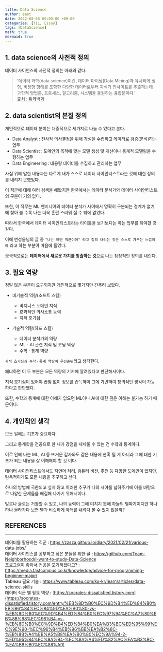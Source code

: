 ```yaml
---
title: Data Science
author: east
date: 2022-08-06 00:00:00 +09:00
categories: [TIL, Essay]
tags: [DataScience]
math: true
mermaid: true
---
```


## 1. data science의 사전적 정의

데이터 사이언스의 사전적 정의는 아래와 같다.

 > '데이터 과학(data science)이란, 
 > 데이터 마이닝(Data Mining)과 유사하게 정형, 비정형 형태를 포함한 다양한 데이터로부터 지식과 인사이트를 추출하는데 과학적 방법론, 프로세스, 알고리즘, 시스템을 동원하는 융합분야다.'  
 > [출처 : 위키백과](https://ko.wikipedia.org/wiki/%EB%8D%B0%EC%9D%B4%ED%84%B0_%EC%82%AC%EC%9D%B4%EC%96%B8%EC%8A%A4#cite_note-1 )



## 2. data scientist의 본질 정의

개인적으로 데이터 분야는 대중적으로 세가지로 나눌 수 있다고 본다.

 - Data Analyst : 전사적 의사결정을 위해 가설을 수립하고 데이터로 검증(분석)하는 업무
 - Data Scientist : 도메인의 목적에 맞는 모델 생성 및 개선이나 통계적 모델링을 수행하는 업무
 - Data Engineering : 대용량 데이터를 수집하고 관리하는 업무

사실 위에 말한 내용과는 다르게 내가 스스로 데이터 사이언티스트라는 것에 대한 정의를 내리지 못했었다.

이 직군에 대해 여러 검색을 해봤지만 한국에서는 데이터 분석가와 데이터 사이언티스트의 구분이 거의 없다.

또한, 이 직무는 ML 엔지니어와 데이터 분석가 사이에서 명확히 구분되는 경계가 없기에 찾아 볼 수록 나는 더욱 혼란 스러워 질 수 밖에 없었다.

따라서 한국에서 데이터 사이언티스트라는 타이틀을 보기보다는 하는 업무를 봐야할 것 같다.

이에 변성윤님의 글 중 `"나는 어떤 직군이야" 라고 정의 내리는 것은 스스로 가두는 느낌이야` 라고 하는 부분이 마음에 들었다.

궁극적으로는 **데이터에서 새로운 가치를 창출하는 것**으로 나는 잠정적인 정의를 내린다.



## 3. 필요 역량

정말 많은 부분이 요구되지만 개인적으로 몇가지만 간추려 보았다.

 - 비기술적 역량(소프트 스킬)
    - 비지니스 도메인 지식
    - 효과적인 의사소통 능력
    - 지적 호기심

 - 기술적 역량(하드 스킬)
    - 데이터 분석가의 역량
    - MLㆍAI 관련 지식 및 코딩 역량
    - 수학ㆍ통계 역량

`지적 호기심과 수학ㆍ통계 역량이 우선순위`라고 생각한다.

왜냐하면 이 두 부분은 모든 역량의 기저에 깔려있다고 판단해서이다.

지적 호기심이 있어야 끊임 없이 정보를 습득하며 그에 기반하여 창의적인 생각이 가능하다고 판단했다.

또한, 수학과 통계에 대한 이해가 없으면 ML이나 AI에 대한 깊은 이해는 불가능 하기 때문이다.


## 4. 개인적인 생각

모든 일에는 기초가 중요하다.

그리고 통계학을 전공으로 한 내가 강점을 내세울 수 있는 건 수학과 통계이다.

이로 인해 나는 ML, AI 등 뜨거운 감자와도 같은 내용에 현혹 될 게 아니라 그에 대한 기초가 되는 내용을 잘 이해해야 할 것 이다.

데이터 사이언티스트에서도 자연어 처리, 컴퓨터 비전, 추천 등 다양한 도메인이 있지만, 탐욕적이게도 모든 내용을 추구하고 싶다.

하나의 방법에 국한되고 싶지 않고 이러한 추구가 나의 시야를 넓혀주기에 이를 바탕으로 다양한 문제들을 해결해 나가기 위해서이다.

말로나 글로는 거창할 수 있고, 나의 능력이 그에 미치지 못해 하늘의 별따기이지만 하나 하나 올라가다 보면 별과 비슷하게 아래를 내려다 볼 수 있지 않을까?



## REFERENCES
---
데이터를 활용하는 직군 : https://zzsza.github.io/diary/2021/02/21/various-data-jobs/  
데이터 사이언스를 공부하고 싶은 분들을 위한 글 : https://github.com/Team-Neighborhood/I-want-to-study-Data-Science  
프로그램이 좋아서 전공을 포기하겠다고? : https://media.fastcampus.co.kr/knowledge/advice-for-programming-beginner-major/  
Tableau 필요 기술 : https://www.tableau.com/ko-kr/learn/articles/data-science-skills  
데이터 직군 별 필요 역량 : [https://socrates-dissatisfied.tistory.com](https://socrates-dissatisfied.tistory.com/entry/%EB%8D%B0%EC%9D%B4%ED%84%B0%EB%B6%84%EC%84%9D%EA%B0%80-vs-%EB%8D%B0%EC%9D%B4%ED%84%B0%EC%97%94%EC%A7%80%EB%8B%88%EC%96%B4-vs-%EB%8D%B0%EC%9D%B4%ED%84%B0%EA%B3%BC%ED%95%99%EC%9E%90-%EC%96%B4%EB%96%BB%EA%B2%8C-%EB%8B%A4%EB%A5%B8%EA%B0%80%EC%9A%94-2-%ED%95%84%EC%9A%94-%EC%8A%A4%ED%82%AC%EA%B3%BC-%EA%B8%B0%EC%88%A0)  

<!--
과학자와 엔지니어의 차이 : https://alive-earth.com/31
-->
